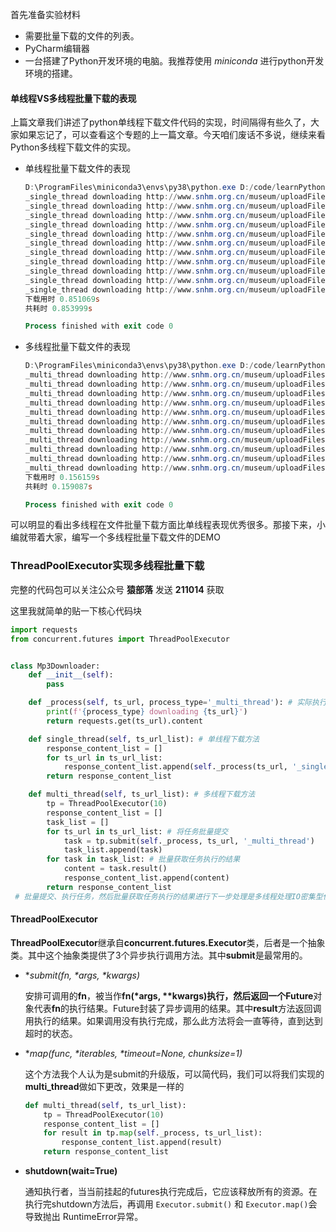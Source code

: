 首先准备实验材料

- 需要批量下载的文件的列表。
- PyCharm编辑器
- 一台搭建了Python开发环境的电脑。我推荐使用 *miniconda* 进行python开发环境的搭建。

#### 单线程VS多线程批量下载的表现

上篇文章我们讲述了python单线程下载文件代码的实现，时间隔得有些久了，大家如果忘记了，可以查看这个专题的上一篇文章。今天咱们废话不多说，继续来看Python多线程下载文件的实现。

- 单线程批量下载文件的表现

  ```powershell
  D:\ProgramFiles\miniconda3\envs\py38\python.exe D:/code/learnPython/start.py
  _single_thread downloading http://www.snhm.org.cn/museum/uploadFiles/exhibit/5a2e7b79-89ae-42ee-8215-e84de7dc7dd1.mp3
  _single_thread downloading http://www.snhm.org.cn/museum/uploadFiles/exhibit/1ad7a090-3394-4c85-9616-537ec28ccef0.mp3
  _single_thread downloading http://www.snhm.org.cn/museum/uploadFiles/exhibit/b5334f2e-699a-4423-87d4-4e8ab21ea6e4.mp3
  _single_thread downloading http://www.snhm.org.cn/museum/uploadFiles/exhibit/fdf399dd-a2af-4515-a44a-84e53b6450a3.mp3
  _single_thread downloading http://www.snhm.org.cn/museum/uploadFiles/exhibit/03f21acf-f1c7-40f0-9fc9-6619009c1869.mp3
  _single_thread downloading http://www.snhm.org.cn/museum/uploadFiles/exhibit/a769165b-5323-44a6-8f81-e32bf837f9a7.mp3
  _single_thread downloading http://www.snhm.org.cn/museum/uploadFiles/exhibit/476f641e-e70f-4023-90c9-974cbf086153.mp3
  _single_thread downloading http://www.snhm.org.cn/museum/uploadFiles/exhibit/905e82a0-8050-4a87-b165-b193f51c1b9b.mp3
  _single_thread downloading http://www.snhm.org.cn/museum/uploadFiles/exhibit/ab36a676-d9fd-4efe-bab9-f1ab4611cecf.mp3
  _single_thread downloading http://www.snhm.org.cn/museum/uploadFiles/exhibit/c0f2040b-7459-4866-8abd-75b25168c47d.mp3
  _single_thread downloading http://www.snhm.org.cn/museum/uploadFiles/exhibit/2dfd2def-62cb-4754-96cc-63531d4443be.mp3
  下载用时 0.851069s
  共耗时 0.853999s
  
  Process finished with exit code 0
  
  ```

- 多线程批量下载文件的表现

  ```powershell
  D:\ProgramFiles\miniconda3\envs\py38\python.exe D:/code/learnPython/start.py
  _multi_thread downloading http://www.snhm.org.cn/museum/uploadFiles/exhibit/5a2e7b79-89ae-42ee-8215-e84de7dc7dd1.mp3
  _multi_thread downloading http://www.snhm.org.cn/museum/uploadFiles/exhibit/1ad7a090-3394-4c85-9616-537ec28ccef0.mp3
  _multi_thread downloading http://www.snhm.org.cn/museum/uploadFiles/exhibit/b5334f2e-699a-4423-87d4-4e8ab21ea6e4.mp3
  _multi_thread downloading http://www.snhm.org.cn/museum/uploadFiles/exhibit/fdf399dd-a2af-4515-a44a-84e53b6450a3.mp3
  _multi_thread downloading http://www.snhm.org.cn/museum/uploadFiles/exhibit/03f21acf-f1c7-40f0-9fc9-6619009c1869.mp3
  _multi_thread downloading http://www.snhm.org.cn/museum/uploadFiles/exhibit/a769165b-5323-44a6-8f81-e32bf837f9a7.mp3
  _multi_thread downloading http://www.snhm.org.cn/museum/uploadFiles/exhibit/476f641e-e70f-4023-90c9-974cbf086153.mp3
  _multi_thread downloading http://www.snhm.org.cn/museum/uploadFiles/exhibit/905e82a0-8050-4a87-b165-b193f51c1b9b.mp3
  _multi_thread downloading http://www.snhm.org.cn/museum/uploadFiles/exhibit/ab36a676-d9fd-4efe-bab9-f1ab4611cecf.mp3
  _multi_thread downloading http://www.snhm.org.cn/museum/uploadFiles/exhibit/c0f2040b-7459-4866-8abd-75b25168c47d.mp3
  _multi_thread downloading http://www.snhm.org.cn/museum/uploadFiles/exhibit/2dfd2def-62cb-4754-96cc-63531d4443be.mp3
  下载用时 0.156159s
  共耗时 0.159087s
  
  Process finished with exit code 0
  
  ```

可以明显的看出多线程在文件批量下载方面比单线程表现优秀很多。那接下来，小编就带着大家，编写一个多线程批量下载文件的DEMO

### ThreadPoolExecutor实现多线程批量下载

完整的代码包可以关注公众号 **猿部落** 发送 **211014** 获取

这里我就简单的贴一下核心代码块

```python
import requests
from concurrent.futures import ThreadPoolExecutor


class Mp3Downloader:
    def __init__(self):
        pass

    def _process(self, ts_url, process_type='_multi_thread'): # 实际执行的例程
        print(f'{process_type} downloading {ts_url}')
        return requests.get(ts_url).content

    def single_thread(self, ts_url_list): # 单线程下载方法
        response_content_list = []
        for ts_url in ts_url_list:
            response_content_list.append(self._process(ts_url, '_single_thread'))
        return response_content_list

    def multi_thread(self, ts_url_list): # 多线程下载方法
        tp = ThreadPoolExecutor(10)
        response_content_list = []
        task_list = []
        for ts_url in ts_url_list: # 将任务批量提交
            task = tp.submit(self._process, ts_url, '_multi_thread')
            task_list.append(task)
        for task in task_list: # 批量获取任务执行的结果
            content = task.result()
            response_content_list.append(content)
        return response_content_list
 # 批量提交、执行任务，然后批量获取任务执行的结果进行下一步处理是多线程处理IO密集型任务的核心思路
```

#### ThreadPoolExecutor

**ThreadPoolExecutor**继承自**concurrent.futures.Executor**类，后者是一个抽象类。其中这个抽象类提供了3个异步执行调用方法。其中**submit**是最常用的。

- **submit(fn, \*args, \**kwargs)**

  安排可调用的**fn**，被当作**fn(\*args, \**kwargs)**执行，然后返回一个**Future**对象代表**fn**的执行结果。Future封装了异步调用的结果。其中**result**方法返回调用执行的结果。如果调用没有执行完成，那么此方法将会一直等待，直到达到超时的状态。

- **map(func, \**iterables, \*timeout=None, chunksize=1)**

  这个方法我个人认为是submit的升级版，可以简代码，我们可以将我们实现的**multi_thread**做如下更改，效果是一样的
  
  ```python
  def multi_thread(self, ts_url_list):
      tp = ThreadPoolExecutor(10)
      response_content_list = []
      for result in tp.map(self._process, ts_url_list):
          response_content_list.append(result)
      return response_content_list
  ```
  
- **shutdown(wait=True)**

  通知执行者，当当前挂起的futures执行完成后，它应该释放所有的资源。在执行完shutdown方法后，再调用 `Executor.submit()` 和 `Executor.map()`会导致抛出 RuntimeError异常。

